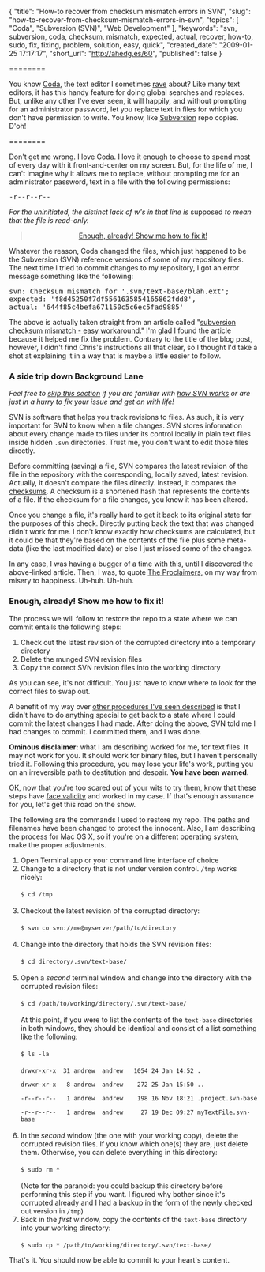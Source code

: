 {
  "title": "How-to recover from checksum mismatch errors in SVN",
  "slug": "how-to-recover-from-checksum-mismatch-errors-in-svn",
  "topics": [
    "Coda",
    "Subversion (SVN)",
    "Web Development"
  ],
  "keywords": "svn, subversion, coda, checksum, mismatch, expected, actual, recover, how-to, sudo, fix, fixing, problem, solution, easy, quick",
  "created_date": "2009-01-25 17:17:17",
  "short_url": "http://ahedg.es/60",
  "published": false
}

========

You know <a href="http://www.panic.com/coda/">Coda</a>, the text editor I sometimes <a href="http://andrew.hedges.name/blog/2008/08/27/coda-1-dot-5-is-the-bees-knees">rave</a> about? Like many text editors, it has this handy feature for doing global searches and replaces. But, unlike any other I've ever seen, it will happily, and without prompting for an administrator password, let you replace text in files for which you don't have permission to write. You know, like <a href="http://subversion.tigris.org/">Subversion</a> repo copies. D'oh!

========

<p class="outdent">Don't get me wrong. I love Coda. I love it enough to choose to spend most of every day with it front-and-center on my screen. But, for the life of me, I can't imagine why it allows me to replace, without prompting me for an administrator password, text in a file with the following permissions:</p>

<pre>-r--r--r--</pre>

<p><em>For the uninitiated, the distinct lack of w's in that line is </em>supposed<em> to mean that the file is read-only.</em></p>

<blockquote style="text-align: center;">
  <a href="#enough-already">Enough, already! Show me how to fix it!</a>
</blockquote>

<p>Whatever the reason, Coda changed the files, which just happened to be the Subversion (SVN) reference versions of some of my repository files. The next time I tried to commit changes to my repository, I got an error message something like the following:</p>

<pre>svn: Checksum mismatch for '.svn/text-base/blah.ext'; 
expected: 'f8d45250f7df5561635854165862fdd8', 
actual: '644f85c4befa671150c5c6ec5fad9885'</pre>

<p>The above is actually taken straight from an article called "<a href="http://glob.bushi.net.nz/glob/2007/02/14/subversion-checksum-mismatch-easy-workaround/">subversion checksum mismatch - easy workaround</a>." I'm glad I found the article because it helped me fix the problem. Contrary to the title of the blog post, however, I didn't find Chris's instructions all that clear, so I thought I'd take a shot at explaining it in a way that is maybe a little easier to follow.</p>

<h3>A side trip down Background Lane</h3>

<p><em>Feel free to <a href="#enough-already">skip this section</a> if you are familiar with <a href="http://en.wikipedia.org/wiki/Subversion_(software)">how SVN works</a> or are just in a hurry to fix your issue and get on with life!</em></p>

<p>SVN is software that helps you track revisions to files. As such, it is very important for SVN to know when a file changes. SVN stores information about every change made to files under its control locally in plain text files inside hidden <code>.svn</code> directories. Trust me, you don't want to edit those files directly.</p>

<p>Before committing (saving) a file, SVN compares the latest revision of the file in the repository with the corresponding, locally saved, latest revision. Actually, it doesn't compare the files directly. Instead, it compares the <a href="http://en.wikipedia.org/wiki/Checksum">checksums</a>. A checksum is a shortened hash that represents the contents of a file. If the checksum for a file changes, you know it has been altered.</p>

<p>Once you change a file, it's really hard to get it back to its original state for the purposes of this check. Directly putting back the text that was changed didn't work for me. I don't know exactly how checksums are calculated, but it could be that they're based on the contents of the file plus some meta-data (like the last modified date) or else I just missed some of the changes.</p>

<p>In any case, I was having a bugger of a time with this, until I discovered the above-linked article. Then, I was, to quote <a href="http://www.youtube.com/watch?v=1Xmlb3ZRPuU">The Proclaimers</a>, on my way from misery to happiness. Uh-huh. Uh-huh.</p>

<h3><a name="enough-already"></a>Enough, already! Show me how to fix it!</h3>

<p>The process we will follow to restore the repo to a state where we can commit entails the following steps:</p>

<ol>
  <li>Check out the latest revision of the corrupted directory into a temporary directory</li>
  <li>Delete the munged SVN revision files</li>
  <li>Copy the correct SVN revision files into the working directory</li>
</ol>

<p>As you can see, it's not difficult. You just have to know where to look for the correct files to swap out.</p>

<p>A benefit of my way over <a href="http://stackoverflow.com/questions/6130/repair-svn-checksum">other procedures I've seen described</a> is that I didn't have to do anything special to get back to a state where I could commit the latest changes I had made. After doing the above, SVN told me I had changes to commit. I committed them, and I was done.</p>

<p><strong>Ominous disclaimer:</strong> what I am describing worked for me, for text files. It may not work for you. It should work for binary files, but I haven't personally tried it. Following this procedure, you may lose your life's work, putting you on an irreversible path to destitution and despair. <strong>You have been warned.</strong></p>

<p>OK, now that you're too scared out of your wits to try them, know that these steps have <a href="http://en.wikipedia.org/wiki/Face_validity">face validity</a> and worked in my case. If that's enough assurance for you, let's get this road on the show.</p>

<p>The following are the commands I used to restore my repo. The paths and filenames have been changed to protect the innocent. Also, I am describing the process for Mac OS X, so if you're on a different operating system, make the proper adjustments.</p>

<ol>
  <li>Open Terminal.app or your command line interface of choice</li>
  <li>Change to a directory that is not under version control. <code>/tmp</code> works nicely:<br><br><code>$ cd /tmp</code><br><br></li>
  <li>Checkout the latest revision of the corrupted directory:<br><br><code>$ svn co svn://me@myserver/path/to/directory</code><br><br></li>
  <li>Change into the directory that holds the SVN revision files:<br><br><code>$ cd directory/.svn/text-base/</code><br><br></li>
  <li>Open a <em>second</em> terminal window and change into the directory with the corrupted revision files:<br><br><code>$ cd /path/to/working/directory/.svn/text-base/</code><br><br>At this point, if you were to list the contents of the <code>text-base</code> directories in both windows, they should be identical and consist of a list something like the following:<br><br><code>$ ls -la</code><br><br><code>drwxr-xr-x  31 andrew  andrew   1054 24 Jan 14:52 .<br>
drwxr-xr-x   8 andrew  andrew    272 25 Jan 15:50 ..<br>
-r--r--r--   1 andrew  andrew    198 16 Nov 18:21 .project.svn-base<br>
-r--r--r--   1 andrew  andrew     27 19 Dec 09:27 myTextFile.svn-base</code><br><br></li>
  <li>In the <em>second</em> window (the one with your working copy), delete the corrupted revision files. If you know which one(s) they are, just delete them. Otherwise, you can delete everything in this directory:<br><br><code>$ sudo rm *</code><br><br>(Note for the paranoid: you could backup this directory before performing this step if you want. I figured why bother since it's corrupted already and I had a backup in the form of the newly checked out version in <code>/tmp</code>)</li>
  <li>Back in the <em>first</em> window, copy the contents of the <code>text-base</code> directory into your working directory:<br><br><code>$ sudo cp * /path/to/working/directory/.svn/text-base/</code></li>
</ol>

<p>That's it. You should now be able to commit to your heart's content.</p>


